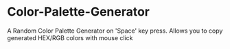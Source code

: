 # Color-Palette-Generator
A Random Color Palette Generator on 'Space' key press. Allows you to copy generated HEX/RGB colors with mouse click
